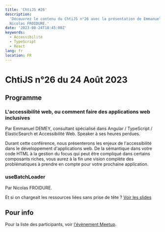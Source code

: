 ```yaml
---
title: 'ChtiJS #26'
description:
  'Découvrez le contenu du ChtiJS n°26 avec la présentation de Emmanuel DEMEY et
  Nicolas FROIDURE.'
date: '2023-08-24T18:45:00Z'
keywords:
  - Accessibilité
  - TypeScript
  - React
lang: fr
location: FR
---
```


# ChtiJS n°26 du 24 Août 2023

## Programme

### L'accessibilité web, ou comment faire des applications web inclusives

Par Emmanuel DEMEY, consultant spécialisé dans Angular / TypeScript /
ElasticSearch et Accessibilité Web. Speaker à ses heures perdues.

Durant cette conférence, nous présenterons les enjeux de l'accessibilité dans le
développement d'applications web. De la sémantique dans votre code HTML à la
gestion du focus qui peut être compliqué dans certains composants riches, vous
aurez à la fin une vision complète des problématiques à prendre en compte pour
votre prochaine application.

### useBatchLoader

Par Nicolas FROIDURE.

Et si on chargeait les ressources liées sans prise de tête ?
[Voir les slides](https://decks.insertafter.com/use-batch-loader.html#slide1 'Voir la présentation')

## Pour info

Pour la liste des participants, voir
[l'évènement Meetup](https://www.meetup.com/login/?returnUri=https%3A%2F%2Fwww.meetup.com%2Ffrancejs%2Fevents%2F295649164%2F "Aller sur la page de l'événement").
